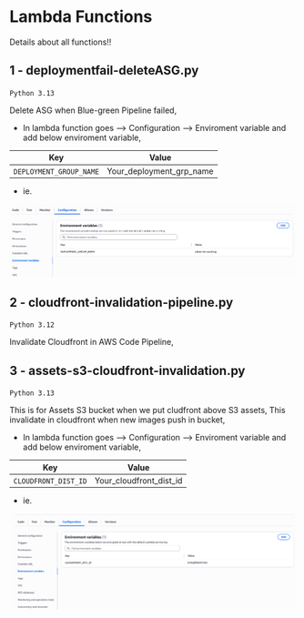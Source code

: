 # Lambda Functions
Details about all functions!!

## 1 - deploymentfail-deleteASG.py

``
Python 3.13
``

Delete ASG when Blue-green Pipeline failed,  <br/>

- In lambda function goes --> Configuration --> Enviroment variable and add below enviroment variable,

|  Key       | Value          |
|----------------------|----------------------|
| `DEPLOYMENT_GROUP_NAME`        | Your_deployment_grp_name    |

- ie.

![ eploymentfail_delete_asg ](.images/deploymentfail_delete_asg.png)

## 2 - cloudfront-invalidation-pipeline.py
``
Python 3.12
``

Invalidate Cloudfront in AWS Code Pipeline,  <br/>

## 3 - assets-s3-cloudfront-invalidation.py
``
Python 3.13
``

This is for Assets S3 bucket when we put cludfront above S3 assets, This invalidate in cloudfront when new images push in bucket,  <br/>

- In lambda function goes --> Configuration --> Enviroment variable and add below enviroment variable,

|  Key       | Value          |
|----------------------|----------------------|
| `CLOUDFRONT_DIST_ID`        | Your_cloudfront_dist_id    |

- ie.

![ eploymentfail_delete_asg ](.images/assets_s3_invalidate.png)
